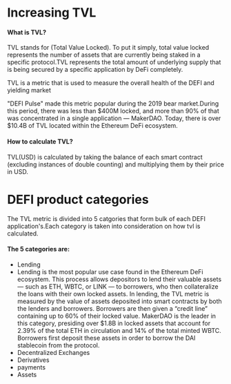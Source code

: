 # Increasing TVL

#### What is TVL?
TVL stands for (Total Value Locked). To put it simply, total value locked represents the number of assets that are currently being staked in a specific protocol.TVL represents the  total amount of underlying supply that is being secured by a specific application by DeFi completely.

TVL is a metric that is used to measure the overall health of the DEFI and yielding market

"DEFI Pulse" made this metric popular during the 2019 bear market.During this period, there was less than $400M locked, and more than 90% of that was concentrated in a single application — MakerDAO. Today, there is over $10.4B of TVL located within the Ethereum DeFi ecosystem.

#### How to calculate TVL?
TVL(USD) is calculated by taking the balance of each smart contract (excluding instances of double counting) and multiplying them by their price in USD.

# DEFI product categories

The TVL metric is divided into 5 catgories that form bulk of each DEFI application's.Each category is taken into consideration on how tvl is calculated.

#### The 5 categories are:
* Lending
*   Lending is the most popular use case found in the Ethereum DeFi ecosystem. This process allows depositors to lend their valuable assets — such as ETH, WBTC, or LINK — to borrowers, who then collateralize the loans with their own locked assets.
In lending, the TVL metric is measured by the value of assets deposited into smart contracts by both the lenders and borrowers. Borrowers are then given a “credit line” containing up to 60% of their locked value.
MakerDAO is the leader in this category, presiding over $1.8B in locked assets that account for 2.39% of the total ETH in circulation and 14% of the total minted WBTC. Borrowers first deposit these assets in order to borrow the DAI stablecoin from the protocol.
* Decentralized Exchanges
* Derivatives
* payments
* Assets

